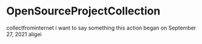 # OpenSourceProjectCollection
collectfrominternet
i want to say something
this action began on September 27, 2021
aligei
